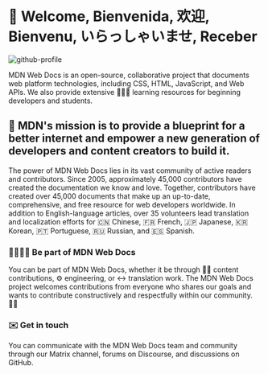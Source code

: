 # 👋 Welcome, Bienvenida, 欢迎, Bienvenu, いらっしゃいませ, Receber

![github-profile](https://user-images.githubusercontent.com/10350960/166113119-629295f6-c282-42c9-9379-af2de5ad4338.png)

MDN Web Docs is an open-source, collaborative project that documents web platform technologies, including CSS, HTML, JavaScript, and Web APIs. We also provide extensive 👨🏿‍🎓 learning resources for beginning developers and students.

## 🙌 MDN's mission is to provide a blueprint for a better internet and empower a new generation of developers and content creators to build it.

The power of MDN Web Docs lies in its vast community of active readers and contributors. Since 2005, approximately 45,000 contributors have created the documentation we know and love. Together, contributors have created over 45,000 documents that make up an up-to-date, comprehensive, and free resource for web developers worldwide. In addition to English-language articles, over 35 volunteers lead translation and localization efforts for 🇨🇳 Chinese, 🇫🇷 French, 🇯🇵 Japanese, 🇰🇷 Korean, 🇵🇹 Portuguese, 🇷🇺 Russian, and 🇪🇸 Spanish.

### 🧑🏼‍🤝‍🧑  Be part of MDN Web Docs
You can be part of MDN Web Docs, whether it be through ✍🏽 content contributions, ⚙️ engineering, or ↔️ translation work. The MDN Web Docs project welcomes contributions from everyone who shares our goals and wants to contribute constructively and respectfully within our community. 🧘‍♂️

### ✉️ Get in touch
You can communicate with the MDN Web Docs team and community through our Matrix channel, forums on Discourse, and discussions on GitHub.
